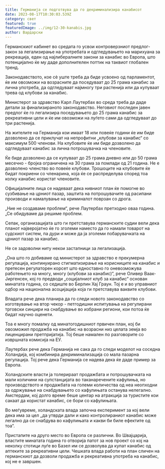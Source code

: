 ```yaml
---
title: Германија се подготвува да го декриминализира канабисот
date: 2023-08-17T10:30:03.539Z
category: свет
featured: true
featuredImage: ../img/12-30-kanabis.jpg
author: Вардарски
---
```

Германскиот кабинет во средата го усвои контроверзниот предлог-закон за легализирање на употребата и одгледувањето на марихуана за рекреација, еден од најлибералните закони за канабис во Европа, што потенцијално ќе му даде дополнителен поттик на таквиот глобален тренд.

Законодавството, кое сè уште треба да биде усвоено од парламентот, ќе им овозможи на возрасните да поседуваат до 25 грама канабис за лична употреба, да одгледуваат најмногу три растенија или да купуваат трева од клубови за канабис.

Министерот за здравство Карл Лаутербах во среда треба да даде детали за финализираното законодавство. Неговиот последен јавен предлог ќе го легализира поседувањето до 25 грама канабис за рекреативни цели и ќе им овозможи на луѓето сами да одгледуваат до три растенија.

На жителите на Германија кои имаат 18 или повеќе години ќе им биде дозволено да се приклучат на непрофитни „клубови за канабис“ со максимум 500 членови. На клубовите ќе им биде дозволено да одгледуваат канабис за лична потрошувачка на членовите.

Ќе биде дозволено да се купуваат до 25 грама дневно или до 50 грама месечно - бројка ограничена на 30 грама за помлади од 21 година. Не е дозволено членство во повеќе клубови. Трошоците на клубовите ќе бидат покриени со членарина, која ќе се распределува според тоа колку канабис користат членовите.

Официјалните лица се надеваат дека нивниот план ќе помогне во сузбивање на црниот пазар, заштита на потрошувачите од расипани производи и намалување на криминалот поврзан со дрога.

„Ние не создаваме проблем“, рече Лаутербах претходно оваа година. „Се обидуваме да решиме проблем.

Сепак, организацијата што ги претставува германските судии вели дека планот најверојатно ќе го зголеми наместо да го намали товарот на судскиот систем, па дури и може да ја зголеми побарувачката на црниот пазар за канабис.

Не се задоволни ниту некои застапници за легализација.

„Она што го добиваме од министерот за здравство е прекумерна регулација, континуирано стигматизирање на корисниците на канабис и претесен регулаторен корсет што едноставно го оневозможува работењето на многу, многу (клубови за канабис)“, рече Оливер Ваак-Јиргенсен, кој го предводи „социјалниот клуб за канабис“ основан минатата година, со седиште во Берлин Хај Граун. Тој е и во управниот одбор на национална асоцијација која ги претставува ваквите клубови.

Владата рече дека планира да го следи новото законодавство со изготвување на втор чекор - петгодишни испитувања на регулирани трговски синџири на снабдување во избрани региони, кои потоа ќе бидат научно оценети.

Тоа е многу помалку од минатогодишниот првичен план, кој би овозможил продажба на канабис на возрасни низ целата земја во лиценцирани претпријатија. Тој беше намален по разговорите со извршната комисија на ЕУ.

Лаутербах рече дека Германија не сака да го следи моделот на соседна Холандија, кој комбинира декриминализација со мала пазарна регулација. Тој рече дека Германија се надева дека ќе даде пример за Европа.

Холандските власти ја толерираат продажбата и потрошувачката на мали количини на супстанцијата во таканаречените кафулиња, но производството и продажбата на големи количества од неа неопходни за одржување на снабдувањето со кафулињата останува нелегално. Амстердам, кој долго време беше центар на атракција за туристите кои сакаат да користат канабис, се бори со кафулињата.

Во меѓувреме, холандската влада започна експеримент за кој вели дека има за цел „да утврди дали и како контролираниот канабис може легално да се снабдува во кафулињата и какви би биле ефектите од тоа“.

Пристапите на друго место во Европа се различни. Во Швајцарија, властите минатата година го отворија патот за нов проект со кој на неколку стотици луѓе во Базел им се дозволува да купат канабис од аптеките за рекреативни цели. Чешката влада работи на план сличен на германскиот да дозволи продажба и рекреативна употреба на канабис, кој не е завршен.